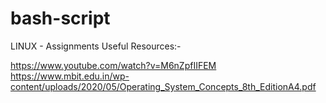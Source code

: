 # bash-script
LINUX - Assignments
Useful Resources:-


https://www.youtube.com/watch?v=M6nZpfIIFEM
https://www.mbit.edu.in/wp-content/uploads/2020/05/Operating_System_Concepts_8th_EditionA4.pdf
